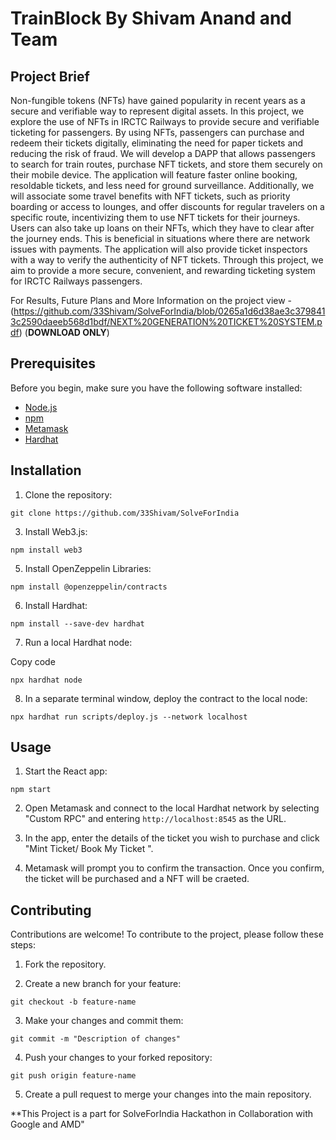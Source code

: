 # TrainBlock By Shivam Anand and Team

## Project Brief
Non-fungible tokens (NFTs) have gained popularity in recent years as a secure and verifiable way to represent digital assets. In this project, we explore the use of NFTs in IRCTC Railways to provide secure and verifiable ticketing for passengers. By using NFTs, passengers can purchase and redeem their tickets digitally, eliminating the need for paper tickets and reducing the risk of fraud. We will develop a DAPP that allows passengers to search for train routes, purchase NFT tickets, and store them securely on their mobile device. The application will feature faster online booking, resoldable tickets, and less need for ground surveillance. Additionally, we will associate some travel benefits with NFT tickets, such as priority boarding or access to lounges, and offer discounts for regular travelers on a specific route, incentivizing them to use NFT tickets for their journeys. Users can also take up loans on their NFTs, which they have to clear after the journey ends. This is beneficial in situations where there are network issues with payments. The application will also provide ticket inspectors with a way to verify the authenticity of NFT tickets. Through this project, we aim to provide a more secure, convenient, and rewarding ticketing system for IRCTC Railways passengers.

For Results, Future Plans and More Information on the project view -  (https://github.com/33Shivam/SolveForIndia/blob/0265a1d6d38ae3c3798413c2590daeeb568d1bdf/NEXT%20GENERATION%20TICKET%20SYSTEM.pdf)
(**DOWNLOAD ONLY**)
## Prerequisites

Before you begin, make sure you have the following software installed:

-   [Node.js](https://nodejs.org/en/)
-   [npm](https://www.npmjs.com/)
-   [Metamask](https://metamask.io/)
-    [Hardhat](https://hardhat.org/)

## Installation

1.  Clone the repository:



`git clone https://github.com/33Shivam/SolveForIndia` 



3.  Install Web3.js:



`npm install web3` 

5.  Install OpenZeppelin Libraries:



`npm install @openzeppelin/contracts` 

6.  Install Hardhat:



`npm install --save-dev hardhat` 

7.  Run a local Hardhat node:

Copy code

`npx hardhat node` 

8.  In a separate terminal window, deploy the contract to the local node:



`npx hardhat run scripts/deploy.js --network localhost` 

## Usage

1.  Start the React app:



`npm start` 

2.  Open Metamask and connect to the local Hardhat network by selecting "Custom RPC" and entering `http://localhost:8545` as the URL.
    
3.  In the app, enter the details of the ticket you wish to purchase and click "Mint Ticket/ Book My Ticket ".
    
4.  Metamask will prompt you to confirm the transaction. Once you confirm, the ticket will be purchased and a NFT will be craeted.
    

## Contributing

Contributions are welcome! To contribute to the project, please follow these steps:

1.  Fork the repository.
    
2.  Create a new branch for your feature:
    



`git checkout -b feature-name` 

3.  Make your changes and commit them:



`git commit -m "Description of changes"` 

4.  Push your changes to your forked repository:



`git push origin feature-name` 

5.  Create a pull request to merge your changes into the main repository.




**This Project is a part for SolveForIndia Hackathon in Collaboration with Google and AMD"
